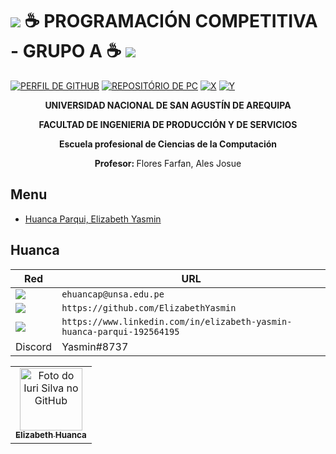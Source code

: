 
 # <img src="https://img.shields.io/badge/C%2B%2B-00599C?style=for-the-badge&logo=c%2B%2B&logoColor=white" />  ☕ PROGRAMACIÓN COMPETITIVA - GRUPO A ☕ <img src="https://img.shields.io/badge/C%2B%2B-00599C?style=for-the-badge&logo=c%2B%2B&logoColor=white" />

[![PERFIL DE GITHUB](https://img.shields.io/badge/perfil%20-%23323330.svg?&style=for-the-badge&logo=perfil&logoColor=black&color=FF0080)](https://github.com/ElizabethYasmin)
[![REPOSITÓRIO DE PC](https://img.shields.io/badge/repositório%20-%23323330.svg?&style=for-the-badge&logo=repositório&logoColor=black&color=8000FF)](https://github.com/ElizabethYasmin/PC)
[![X](https://img.shields.io/badge/cards%20estrelas%20-%23323330.svg?&style=for-the-badge&logo=cards%20estrelas&logoColor=black&color=FFFF00)](https://github.com/iuricode/README-template/blob/main/README-cards-stars/cards-stars.md)
[![Y](https://img.shields.io/badge/badges%20-%23323330.svg?&style=for-the-badge&logo=badges&logoColor=black&color=0000FF)](https://github.com/iuricode/README-template/blob/main/badges/badges.md)


<p align="center">
    <b>UNIVERSIDAD NACIONAL DE SAN AGUSTÍN DE AREQUIPA</b>
 </p>
 <p align="center">
    <b>FACULTAD DE INGENIERIA DE PRODUCCIÓN Y DE SERVICIOS</b>
 </p>
 <p align="center"> 
    <b>Escuela profesional de Ciencias de la Computación</b>
  </p>
 <p align="center">
    <b>Profesor: </b> Flores Farfan, Ales Josue
</p>


## Menu
- [Huanca Parqui, Elizabeth Yasmin](#Huanca)

## Huanca

Red | URL
------------ | -------------
<img src="https://img.shields.io/badge/Gmail-D14836?style=for-the-badge&logo=gmail&logoColor=white" /> | `ehuancap@unsa.edu.pe`
<img src="https://img.shields.io/badge/GitHub-100000?style=for-the-badge&logo=github&logoColor=white" /> | `https://github.com/ElizabethYasmin`
<img src="https://img.shields.io/badge/LinkedIn-0077B5?style=for-the-badge&logo=linkedin&logoColor=white" /> | `https://www.linkedin.com/in/elizabeth-yasmin-huanca-parqui-192564195`
Discord | Yasmin#8737

<table>
  <tr>
    <td align="center">
      <a href="#">
        <img src="https://avatars.githubusercontent.com/u/62725994?v=4" width="100px;" alt="Foto do Iuri Silva no GitHub"/><br>
        <sub>
          <b>Elizabeth Huanca</b>
        </sub>
      </a>
    </td>
  </tr>
</table>
